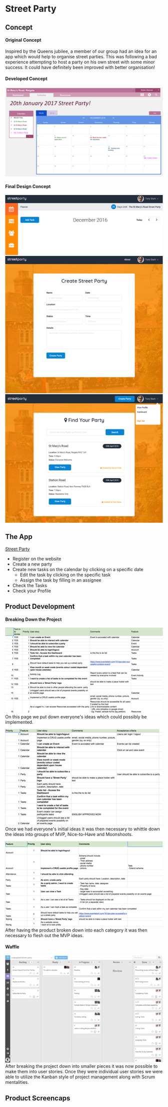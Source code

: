 # Street Party

## Concept
#### Original Concept
Inspired by the Queens jubilee, a member of our group had an idea for an app which would help to organise street parties. This was following a bad experience attempting to host a party on his own street with some minor success. It could have definitely been improved with better organisation!

#### Developed Concept
![Screenshot](screenshots/Original-Concept.png "Original concept by Darren Firth")
<insert text here>

#### Final Design Concept
![Screenshot](screenshots/Final-Concept-1.png "Final concept 1 by Tom Nunn")
![Screenshot](screenshots/Final-Concept-2.png "Final concept 2 by Tom Nunn")
![Screenshot](screenshots/Final-Concept-3.png "Final concept 3 by Tom Nunn")
<insert text here>

## The App
[Street Party](street-party.herokuapp.com)
* Register on the website
* Create a new party
* Create new tasks on the calendar by clicking on a specific date
  * Edit the task by clicking on the specific task
  * Assign the task by filling in an assignee
* Check the Tasks
* Check your Profile

## Product Development
#### Breaking Down the Project
![Screenshot](screenshots/Initial-Project-Breakdown.png "Initial project breakdown")
On this page we put down everyone's ideas which could possibly be implemented.

![Screenshot](screenshots/Part-Project-Breakdown.png "Midway project breakdown")
Once we had everyone's initial ideas it was then necessary to whittle down the ideas into groups of MVP, Nice-to-Have and Moonshoots.

![Screenshot](screenshots/Final-Project-Breakdown.png "Final project breakdown")
After having the product broken down into each category it was then necessary to flesh out the MVP ideas.

#### Waffle
![Screenshot](screenshots/Kanban-Board.png "Waffle board we used to keep track of the project")
After breaking the project down into smaller pieces it was now possible to make them into user stories. Once they were individual user stories we were able to utilize the Kanban style of project management along with Scrum mentalities.

## Product Screencaps
